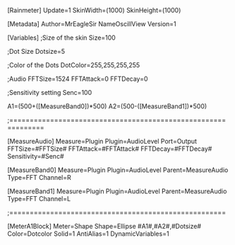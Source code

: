 
[Rainmeter]
Update=1
SkinWidth=(1000)
SkinHeight=(1000)

[Metadata]
Author=MrEagleSir
NameOscillView
Version=1

[Variables]
;Size of the skin
Size=100

;Dot Size
Dotsize=5

;Color of the Dots
DotColor=255,255,255,255

;Audio
FFTSize=1524
FFTAttack=0
FFTDecay=0

;Sensitivity setting
Senc=100



A1=(500+([MeasureBand0])*500)
A2=(500-([MeasureBand1])*500)

;==============================================================

[MeasureAudio]
Measure=Plugin
Plugin=AudioLevel
Port=Output
FFTSize=#FFTSize#
FFTAttack=#FFTAttack#
FFTDecay=#FFTDecay#
Sensitivity=#Senc#


[MeasureBand0]
Measure=Plugin
Plugin=AudioLevel
Parent=MeasureAudio
Type=FFT
Channel=R


[MeasureBand1]
Measure=Plugin
Plugin=AudioLevel
Parent=MeasureAudio
Type=FFT
Channel=L

;=====================================================

[MeterA1Block]
Meter=Shape
Shape=Ellipse #A1#,#A2#,#Dotsize#
Color=Dotcolor
Solid=1
AntiAlias=1
DynamicVariables=1




